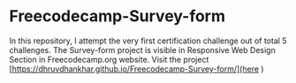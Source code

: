 # Freecodecamp-Survey-form
In this repository, I attempt the very first certification challenge out of total 5 challenges.  The Survey-form project is visible in Responsive Web Design Section in Freecodecamp.org website.
Visit the project [https://dhruvdhankhar.github.io/Freecodecamp-Survey-form/](here )
